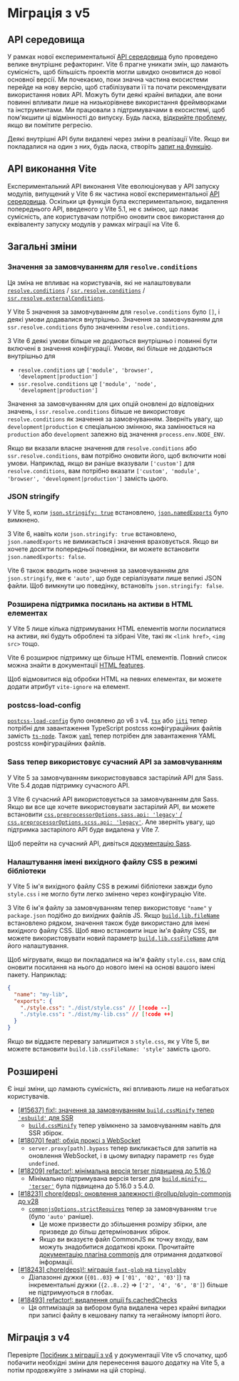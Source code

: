 # Міграція з v5

## API середовища

У рамках нової експериментальної [API середовища](/guide/api-environment.md) було проведено велике внутрішнє рефакторинг. Vite 6 прагне уникати змін, що ламають сумісність, щоб більшість проектів могли швидко оновитися до нової основної версії. Ми почекаємо, поки значна частина екосистеми перейде на нову версію, щоб стабілізувати її та почати рекомендувати використання нових API. Можуть бути деякі крайні випадки, але вони повинні впливати лише на низькорівневе використання фреймворками та інструментами. Ми працювали з підтримувачами в екосистемі, щоб пом'якшити ці відмінності до випуску. Будь ласка, [відкрийте проблему](https://github.com/vitejs/vite/issues/new?assignees=&labels=pending+triage&projects=&template=bug_report.yml), якщо ви помітите регресію.

Деякі внутрішні API були видалені через зміни в реалізації Vite. Якщо ви покладалися на один з них, будь ласка, створіть [запит на функцію](https://github.com/vitejs/vite/issues/new?assignees=&labels=enhancement%3A+pending+triage&projects=&template=feature_request.yml).

## API виконання Vite

Експериментальний API виконання Vite еволюціонував у API запуску модулів, випущений у Vite 6 як частина нової експериментальної [API середовища](/guide/api-environment). Оскільки ця функція була експериментальною, видалення попереднього API, введеного у Vite 5.1, не є зміною, що ламає сумісність, але користувачам потрібно оновити своє використання до еквіваленту запуску модулів у рамках міграції на Vite 6.

## Загальні зміни

### Значення за замовчуванням для `resolve.conditions`

Ця зміна не впливає на користувачів, які не налаштовували [`resolve.conditions`](/config/shared-options#resolve-conditions) / [`ssr.resolve.conditions`](/config/ssr-options#ssr-resolve-conditions) / [`ssr.resolve.externalConditions`](/config/ssr-options#ssr-resolve-externalconditions).

У Vite 5 значення за замовчуванням для `resolve.conditions` було `[]`, і деякі умови додавалися внутрішньо. Значення за замовчуванням для `ssr.resolve.conditions` було значенням `resolve.conditions`.

З Vite 6 деякі умови більше не додаються внутрішньо і повинні бути включені в значення конфігурації.
Умови, які більше не додаються внутрішньо для

- `resolve.conditions` це `['module', 'browser', 'development|production']`
- `ssr.resolve.conditions` це `['module', 'node', 'development|production']`

Значення за замовчуванням для цих опцій оновлені до відповідних значень, і `ssr.resolve.conditions` більше не використовує `resolve.conditions` як значення за замовчуванням. Зверніть увагу, що `development|production` є спеціальною змінною, яка замінюється на `production` або `development` залежно від значення `process.env.NODE_ENV`.

Якщо ви вказали власне значення для `resolve.conditions` або `ssr.resolve.conditions`, вам потрібно оновити його, щоб включити нові умови.
Наприклад, якщо ви раніше вказували `['custom']` для `resolve.conditions`, вам потрібно вказати `['custom', 'module', 'browser', 'development|production']` замість цього.

### JSON stringify

У Vite 5, коли [`json.stringify: true`](/config/shared-options#json-stringify) встановлено, [`json.namedExports`](/config/shared-options#json-namedexports) було вимкнено.

З Vite 6, навіть коли `json.stringify: true` встановлено, `json.namedExports` не вимикається і значення враховується. Якщо ви хочете досягти попередньої поведінки, ви можете встановити `json.namedExports: false`.

Vite 6 також вводить нове значення за замовчуванням для `json.stringify`, яке є `'auto'`, що буде серіалізувати лише великі JSON файли. Щоб вимкнути цю поведінку, встановіть `json.stringify: false`.

### Розширена підтримка посилань на активи в HTML елементах

У Vite 5 лише кілька підтримуваних HTML елементів могли посилатися на активи, які будуть оброблені та зібрані Vite, такі як `<link href>`, `<img src>` тощо.

Vite 6 розширює підтримку ще більше HTML елементів. Повний список можна знайти в документації [HTML features](/guide/features.html#html).

Щоб відмовитися від обробки HTML на певних елементах, ви можете додати атрибут `vite-ignore` на елемент.

### postcss-load-config

[`postcss-load-config`](https://npmjs.com/package/postcss-load-config) було оновлено до v6 з v4. [`tsx`](https://www.npmjs.com/package/tsx) або [`jiti`](https://www.npmjs.com/package/jiti) тепер потрібні для завантаження TypeScript postcss конфігураційних файлів замість [`ts-node`](https://www.npmjs.com/package/ts-node). Також [`yaml`](https://www.npmjs.com/package/yaml) тепер потрібен для завантаження YAML postcss конфігураційних файлів.

### Sass тепер використовує сучасний API за замовчуванням

У Vite 5 за замовчуванням використовувався застарілий API для Sass. Vite 5.4 додав підтримку сучасного API.

З Vite 6 сучасний API використовується за замовчуванням для Sass. Якщо ви все ще хочете використовувати застарілий API, ви можете встановити [`css.preprocessorOptions.sass.api: 'legacy'` / `css.preprocessorOptions.scss.api: 'legacy'`](/config/shared-options#css-preprocessoroptions). Але зверніть увагу, що підтримка застарілого API буде видалена у Vite 7.

Щоб перейти на сучасний API, дивіться [документацію Sass](https://sass-lang.com/documentation/breaking-changes/legacy-js-api/).

### Налаштування імені вихідного файлу CSS в режимі бібліотеки

У Vite 5 ім'я вихідного файлу CSS в режимі бібліотеки завжди було `style.css` і не могло бути легко змінено через конфігурацію Vite.

З Vite 6 ім'я файлу за замовчуванням тепер використовує `"name"` у `package.json` подібно до вихідних файлів JS. Якщо [`build.lib.fileName`](/config/build-options.md#build-lib) встановлено рядком, значення також буде використано для імені вихідного файлу CSS. Щоб явно встановити інше ім'я файлу CSS, ви можете використовувати новий параметр [`build.lib.cssFileName`](/config/build-options.md#build-lib) для його налаштування.

Щоб мігрувати, якщо ви покладалися на ім'я файлу `style.css`, вам слід оновити посилання на нього до нового імені на основі вашого імені пакету. Наприклад:

```json [package.json]
{
  "name": "my-lib",
  "exports": {
    "./style.css": "./dist/style.css" // [!code --]
    "./style.css": "./dist/my-lib.css" // [!code ++]
  }
}
```

Якщо ви віддаєте перевагу залишитися з `style.css`, як у Vite 5, ви можете встановити `build.lib.cssFileName: 'style'` замість цього.

## Розширені

Є інші зміни, що ламають сумісність, які впливають лише на небагатьох користувачів.

- [[#15637] fix!: значення за замовчуванням `build.cssMinify` тепер `'esbuild'` для SSR](https://github.com/vitejs/vite/pull/15637)
  - [`build.cssMinify`](/config/build-options#build-cssminify) тепер увімкнено за замовчуванням навіть для SSR збірок.
- [[#18070] feat!: обхід проксі з WebSocket](https://github.com/vitejs/vite/pull/18070)
  - `server.proxy[path].bypass` тепер викликається для запитів на оновлення WebSocket, і в цьому випадку параметр `res` буде `undefined`.
- [[#18209] refactor!: мінімальна версія terser підвищена до 5.16.0](https://github.com/vitejs/vite/pull/18209)
  - Мінімально підтримувана версія terser для [`build.minify: 'terser'`](/config/build-options#build-minify) була підвищена до 5.16.0 з 5.4.0.
- [[#18231] chore(deps): оновлення залежності @rollup/plugin-commonjs до v28](https://github.com/vitejs/vite/pull/18231)
  - [`commonjsOptions.strictRequires`](https://github.com/rollup/plugins/blob/master/packages/commonjs/README.md#strictrequires) тепер за замовчуванням `true` (було `'auto'` раніше).
    - Це може призвести до збільшення розміру збірки, але призведе до більш детермінованих збірок.
    - Якщо ви вказуєте файл CommonJS як точку входу, вам можуть знадобитися додаткові кроки. Прочитайте [документацію плагіна commonjs](https://github.com/rollup/plugins/blob/master/packages/commonjs/README.md#using-commonjs-files-as-entry-points) для отримання додаткової інформації.
- [[#18243] chore(deps)!: міграція `fast-glob` на `tinyglobby`](https://github.com/vitejs/vite/pull/18243)
  - Діапазонні дужки (`{01..03}` ⇒ `['01', '02', '03']`) та інкрементальні дужки (`{2..8..2}` ⇒ `['2', '4', '6', '8']`) більше не підтримуються в глобах.
- [[#18493] refactor!: видалення опції fs.cachedChecks](https://github.com/vitejs/vite/pull/18493)
  - Ця оптимізація за вибором була видалена через крайні випадки при записі файлу в кешовану папку та негайному імпорті його.

## Міграція з v4

Перевірте [Посібник з міграції з v4](https://v5.vite.dev/guide/migration.html) у документації Vite v5 спочатку, щоб побачити необхідні зміни для перенесення вашого додатку на Vite 5, а потім продовжуйте з змінами на цій сторінці.
